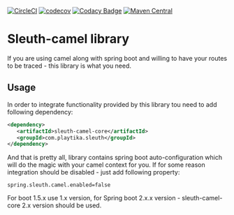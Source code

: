 [![CircleCI](https://circleci.com/gh/Playtika/sleuth-camel/tree/develop.svg?style=shield&circle-token=95c3efe67fa904c07172b23971bff7ffbff8798b)](https://circleci.com/gh/Playtika/sleuth-camel/tree/develop)
[![codecov](https://codecov.io/gh/Playtika/sleuth-camel/branch/develop/graph/badge.svg)](https://codecov.io/gh/Playtika/sleuth-camel)
[![Codacy Badge](https://api.codacy.com/project/badge/Grade/65b4c1b566844db99f3fc569a57ad36d)](https://www.codacy.com/app/PlaytikaGithub/sleuth-camel?utm_source=github.com&amp;utm_medium=referral&amp;utm_content=Playtika/sleuth-camel&amp;utm_campaign=Badge_Grade)
[![Maven Central](https://maven-badges.herokuapp.com/maven-central/com.playtika.sleuth/sleuth-camel/badge.svg)](https://maven-badges.herokuapp.com/maven-central/com.playtika.sleuth/sleuth-camel)








# Sleuth-camel library
If you are using camel along with spring boot and willing to have your routes to be traced - this library is what you need.

## Usage
In order to integrate functionality provided by this library tou need to add following dependency:

```xml
<dependency>
   <artifactId>sleuth-camel-core</artifactId>
   <groupId>com.playtika.sleuth</groupId>
</dependency>
```
And that is pretty all, library contains spring boot auto-configuration which will do the magic with your camel context for you.
If for some reason integration should be disabled - just add following property:
```properties
spring.sleuth.camel.enabled=false
```

For boot 1.5.x use 1.x version, for Spring boot 2.x.x version - sleuth-camel-core 2.x version should be used.